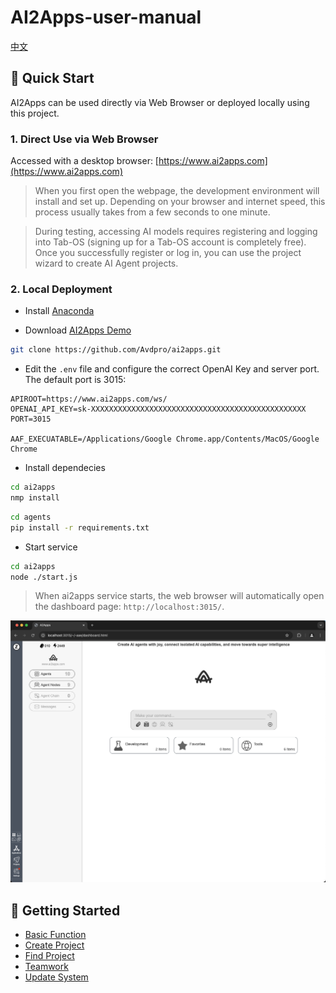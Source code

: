 <a name="readme-top">

# AI2Apps-user-manual  

[中文](./README-zh_CN.md) 

## 🚀 Quick Start
AI2Apps can be used directly via Web Browser or deployed locally using this project.

### 1. Direct Use via Web Browser

Accessed with a desktop browser: [https://www.ai2apps.com](https://www.ai2apps.com)  

> When you first open the webpage, the development environment will install and set up. Depending on your browser and internet speed, this process usually takes from a few seconds to one minute.

> During testing, accessing AI models requires registering and logging into Tab-OS (signing up for a Tab-OS account is completely free). Once you successfully register or log in, you can use the project wizard to create AI Agent projects.

### 2. Local Deployment

- Install [Anaconda](https://www.anaconda.com/) 

- Download [AI2Apps Demo](https://github.com/Avdpro/ai2apps)

```bash
git clone https://github.com/Avdpro/ai2apps.git
```
- Edit the `.env` file and configure the correct OpenAI Key and server port. The default port is 3015:

```
APIROOT=https://www.ai2apps.com/ws/
OPENAI_API_KEY=sk-XXXXXXXXXXXXXXXXXXXXXXXXXXXXXXXXXXXXXXXXXXXXXXXX
PORT=3015

AAF_EXECUATABLE=/Applications/Google Chrome.app/Contents/MacOS/Google Chrome
```

- Install dependecies

```bash
cd ai2apps
nmp install
```

```bash
cd agents
pip install -r requirements.txt
```

- Start service

```bash
cd ai2apps
node ./start.js
```
> When ai2apps service starts, the web browser will automatically open the dashboard page: `http://localhost:3015/`.

<img src="./assets/aa_home_en.jpg" alt="home" />

## 👋 Getting Started

- [Basic Function](./doc/simple-chat.md)
- [Create Project](./doc/create_project.md)
- [Find Project](./doc/find_project.md)
- [Teamwork](./doc/teamwork.md)
- [Update System](./doc/update_system.md)


